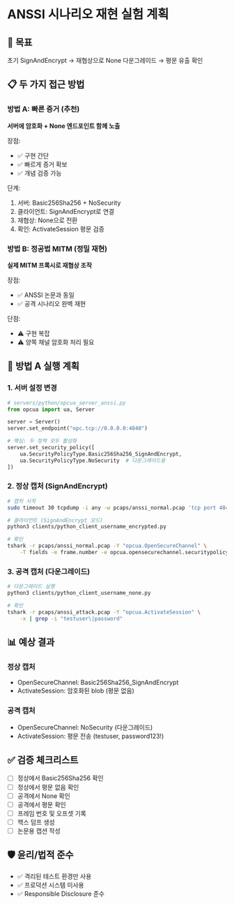 # ANSSI 시나리오 재현 실험 계획

## 🎯 목표
초기 SignAndEncrypt → 재협상으로 None 다운그레이드 → 평문 유출 확인

## 📋 두 가지 접근 방법

### 방법 A: 빠른 증거 (추천)
**서버에 암호화 + None 엔드포인트 함께 노출**

장점:
- ✅ 구현 간단
- ✅ 빠르게 증거 확보
- ✅ 개념 검증 가능

단계:
1. 서버: Basic256Sha256 + NoSecurity
2. 클라이언트: SignAndEncrypt로 연결
3. 재협상: None으로 전환
4. 확인: ActivateSession 평문 검증

### 방법 B: 정공법 MITM (정밀 재현)
**실제 MITM 프록시로 재협상 조작**

장점:
- ✅ ANSSI 논문과 동일
- ✅ 공격 시나리오 완벽 재현

단점:
- ⚠️ 구현 복잡
- ⚠️ 양쪽 채널 암호화 처리 필요

## 🚀 방법 A 실행 계획

### 1. 서버 설정 변경

```python
# servers/python/opcua_server_anssi.py
from opcua import ua, Server

server = Server()
server.set_endpoint("opc.tcp://0.0.0.0:4840")

# 핵심: 두 정책 모두 활성화
server.set_security_policy([
    ua.SecurityPolicyType.Basic256Sha256_SignAndEncrypt,
    ua.SecurityPolicyType.NoSecurity  # 다운그레이드용
])
```

### 2. 정상 캡처 (SignAndEncrypt)

```bash
# 캡처 시작
sudo timeout 30 tcpdump -i any -w pcaps/anssi_normal.pcap 'tcp port 4840' &

# 클라이언트 (SignAndEncrypt 모드)
python3 clients/python_client_username_encrypted.py

# 확인
tshark -r pcaps/anssi_normal.pcap -Y "opcua.OpenSecureChannel" \
    -T fields -e frame.number -e opcua.opensecurechannel.securitypolicyuri
```

### 3. 공격 캡처 (다운그레이드)

```bash
# 다운그레이드 실행
python3 clients/python_client_username_none.py

# 확인
tshark -r pcaps/anssi_attack.pcap -Y "opcua.ActivateSession" \
    -x | grep -i "testuser\|password"
```

## 📊 예상 결과

### 정상 캡처
- OpenSecureChannel: Basic256Sha256_SignAndEncrypt
- ActivateSession: 암호화된 blob (평문 없음)

### 공격 캡처  
- OpenSecureChannel: NoSecurity (다운그레이드)
- ActivateSession: 평문 전송 (testuser, password123!)

## ✅ 검증 체크리스트

- [ ] 정상에서 Basic256Sha256 확인
- [ ] 정상에서 평문 없음 확인
- [ ] 공격에서 None 확인
- [ ] 공격에서 평문 확인
- [ ] 프레임 번호 및 오프셋 기록
- [ ] 헥스 덤프 생성
- [ ] 논문용 캡션 작성

## 🛡️ 윤리/법적 준수

- ✅ 격리된 테스트 환경만 사용
- ✅ 프로덕션 시스템 미사용
- ✅ Responsible Disclosure 준수
